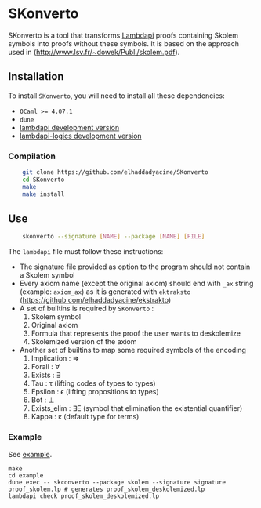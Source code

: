 # SKonverto
SKonverto is a tool that transforms [Lambdapi](https://github.com/Deducteam/lambdapi) proofs containing Skolem symbols 
into proofs without these symbols. It is based on the approach used in 
(http://www.lsv.fr/~dowek/Publi/skolem.pdf).


## Installation
To install `SKonverto`, you will need to install all these dependencies:
- `OCaml >= 4.07.1`
- `dune`
- [lambdapi development version](https://github.com/Deducteam/lambdapi)
- [lambdapi-logics development version](https://github.com/Deducteam/lambdapi-logics)

### Compilation
```bash
    git clone https://github.com/elhaddadyacine/SKonverto
    cd SKonverto
    make
    make install
```

## Use
```bash
    skonverto --signature [NAME] --package [NAME] [FILE]
```
The `lambdapi` file must follow these instructions:
- The signature file provided as option to the program should not contain a 
  Skolem symbol
- Every axiom name (except the original axiom) should end with `_ax` string 
  (example: `axiom_ax`) as it is generated with `ektraksto` 
  (https://github.com/elhaddadyacine/ekstrakto)
- A set of builtins is required by `SKonverto` :
  1. Skolem symbol
  2. Original axiom
  3. Formula that represents the proof the user wants to deskolemize
  4. Skolemized version of the axiom
- Another set of builtins to map some required symbols of the encoding
  1. Implication : ⇒
  2. Forall : ∀
  3. Exists : ∃
  4. Tau : τ (lifting codes of types to types)
  5. Epsilon : ϵ (lifting propositions to types)
  6. Bot : ⊥
  7. Exists_elim : ∃E (symbol that elimination the existential quantifier)
  8. Kappa : κ (default type for terms)

### Example

See [example](https://github.com/Deducteam/SKonverto/blob/master/example/proof_skolem.lp).

```
make
cd example
dune exec -- skconverto --package skolem --signature signature proof_skolem.lp # generates proof_skolem_deskolemized.lp
lambdapi check proof_skolem_deskolemized.lp
```
